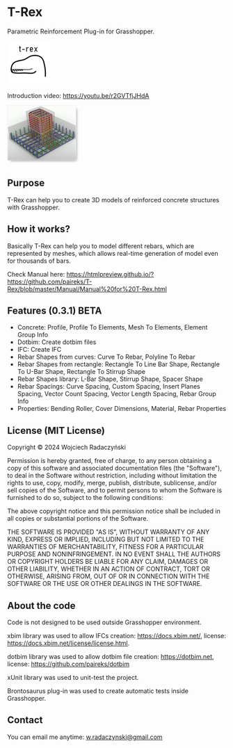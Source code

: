 # T-Rex
Parametric Reinforcement Plug-in for Grasshopper.

<img src="IMG\TRexLogo100x100bg.png" alt="TRexLogo100x100bg" />

Introduction video: https://youtu.be/r2GVTfjJHdA

<img src="IMG\2024-08-13_01h13_58.png" alt="TRexLogoOk"/>


## Purpose

T-Rex can help you to create 3D models of reinforced concrete structures with Grasshopper.

## How it works?

Basically T-Rex can help you to model different rebars, which are represented by meshes, which allows real-time generation of model even for thousands of bars.

Check Manual here: https://htmlpreview.github.io/?https://github.com/paireks/T-Rex/blob/master/Manual/Manual%20for%20T-Rex.html

## Features (0.3.1) BETA


- Concrete: Profile, Profile To Elements, Mesh To Elements, Element Group Info
- Dotbim: Create dotbim files
- IFC: Create IFC
- Rebar Shapes from curves: Curve To Rebar, Polyline To Rebar
- Rebar Shapes from rectangle: Rectangle To Line Bar Shape, Rectangle To U-Bar Shape, Rectangle To Stirrup Shape
- Rebar Shapes library: L-Bar Shape, Stirrup Shape, Spacer Shape
- Rebar Spacings: Curve Spacing, Custom Spacing, Insert Planes Spacing, Vector Count Spacing, Vector Length Spacing, Rebar Group Info
- Properties: Bending Roller, Cover Dimensions, Material, Rebar Properties

## License (MIT License)

Copyright © 2024 Wojciech Radaczyński

Permission is hereby granted, free of charge, to any person obtaining a copy of this software and associated documentation files (the "Software"), to deal in the Software without restriction, including without limitation the rights to use, copy, modify, merge, publish, distribute, sublicense, and/or sell copies of the Software, and to permit persons to whom the Software is furnished to do so, subject to the following conditions:

The above copyright notice and this permission notice shall be included in all copies or substantial portions of the Software.

THE SOFTWARE IS PROVIDED "AS IS", WITHOUT WARRANTY OF ANY KIND, EXPRESS OR IMPLIED, INCLUDING BUT NOT LIMITED TO THE WARRANTIES OF MERCHANTABILITY, FITNESS FOR A PARTICULAR PURPOSE AND NONINFRINGEMENT. IN NO EVENT SHALL THE AUTHORS OR COPYRIGHT HOLDERS BE LIABLE FOR ANY CLAIM, DAMAGES OR OTHER LIABILITY, WHETHER IN AN ACTION OF CONTRACT, TORT OR OTHERWISE, ARISING FROM, OUT OF OR IN CONNECTION WITH THE SOFTWARE OR THE USE OR OTHER DEALINGS IN THE SOFTWARE.

## About the code

Code is not designed to be used outside Grasshopper environment.

xbim library was used to allow IFCs creation: https://docs.xbim.net/, license: https://docs.xbim.net/license/license.html.

dotbim library was used to allow dotbim file creation: https://dotbim.net, license: https://github.com/paireks/dotbim

xUnit library was used to unit-test the project.

Brontosaurus plug-in was used to create automatic tests inside Grasshopper.

## Contact

You can email me anytime: [w.radaczynski@gmail.com](mailto:w.radaczynski@gmail.com)

